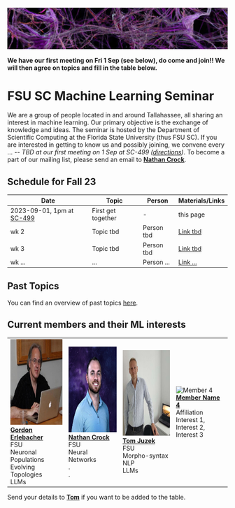![Inspiring_banner](inspiring_banner2.jpg)

**We have our first meeting on Fri 1 Sep (see below), do come and join!! We will then agree on topics and fill in the table below.**

# FSU SC Machine Learning Seminar

We are a group of people located in and around Tallahassee, all sharing an interest in machine learning. Our primary objective is the exchange of knowledge and ideas. The seminar is hosted by the Department of Scientific Computing at the Florida State University (thus FSU SC). If you are interested in getting to know us and possibly joining, we convene every ... -- *TBD at our first meeting on 1 Sep at SC-499 ([directions](https://goo.gl/maps/BJLxE3Q7H1MTBqMu6))*. To become a part of our mailing list, please send an email to [**Nathan Crock**](https://www.sc.fsu.edu/people?uid=ndc08).

## Schedule for Fall 23

| Date       | Topic        | Person | Materials/Links |
|------------|--------------|--------|-----------------|
| 2023-09-01, 1pm at [SC-499](https://goo.gl/maps/BJLxE3Q7H1MTBqMu6) | First get together | - | this page |
| wk 2 | Topic tbd     | Person tbd | [Link tbd](#) |
| wk 3    | Topic tbd      | Person tbd | [Link tbd](#) |
| wk ...    | ...      | Person ... | [Link ...](#) |

## Past Topics

You can find an overview of past topics [here](#). 

## Current members and their ML interests

|            |            |            |            |
|------------|------------|------------|------------|
| <img src="member_jpgs/gerlebacher.jpg" alt="gerlebacher.jpg" width="196" height="196"> <br /> [**Gordon Erlebacher**](https://www.sc.fsu.edu/people/faculty?uid=gerlebacher) <br /> FSU <br /> Neuronal Populations <br /> Evolving Topologies <br /> LLMs | <img src="member_jpgs/ncrock.jpg" alt="ncrock.jpg" width="196" height="196"> <br /> [**Nathan Crock**](https://www.sc.fsu.edu/people?uid=ndc08) <br /> FSU <br /> Neural Networks <br /> . <br /> . | <img src="member_jpgs/tjuzek2.jpg" alt="tjuzek.jpg" width="196" height="196"> <br /> [**Tom Juzek**](https://modlang.fsu.edu/person/tom-juzek) <br /> FSU <br /> Morpho-syntax <br /> NLP <br /> LLMs | ![Member 4](member4.jpg) <br /> [**Member Name 4**](#) <br /> Affiliation <br /> Interest 1, Interest 2, Interest 3 |

Send your details to [**Tom**](https://modlang.fsu.edu/person/tom-juzek) if you want to be added to the table. 


